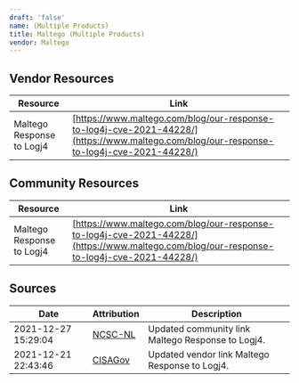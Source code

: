 ```yaml
---
draft: 'false'
name: (Multiple Products)
title: Maltego (Multiple Products)
vendor: Maltego
---
```


## Vendor Resources
| Resource | Link |
| --- | --- |
| Maltego Response to Logj4 | [https://www.maltego.com/blog/our-response-to-log4j-cve-2021-44228/](https://www.maltego.com/blog/our-response-to-log4j-cve-2021-44228/) |

## Community Resources
| Resource | Link |
| --- | --- |
| Maltego Response to Logj4 | [https://www.maltego.com/blog/our-response-to-log4j-cve-2021-44228/](https://www.maltego.com/blog/our-response-to-log4j-cve-2021-44228/) |


## Sources
| Date | Attribution | Description |
| --- | --- | --- |
| 2021-12-27 15:29:04 | [NCSC-NL](https://github.com/NCSC-NL/log4shell/blob/main/software/README.md) | Updated community link Maltego Response to Logj4.  |
| 2021-12-21 22:43:46 | [CISAGov](https://raw.githubusercontent.com/cisagov/log4j-affected-db/develop/README.md) | Updated vendor link Maltego Response to Logj4.  |
